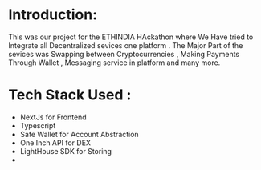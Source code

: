# Introduction: 
This was our project for the ETHINDIA HAckathon where We Have tried to Integrate all Decentralized sevices one platform . The Major Part of the sevices was Swapping between Cryptocurrencies , Making Payments Through Wallet , Messaging service in platform and many more. 

# Tech Stack Used : 
- NextJs for Frontend
- Typescript
- Safe Wallet for Account Abstraction
- One Inch API for DEX
- LightHouse SDK for Storing
- 
